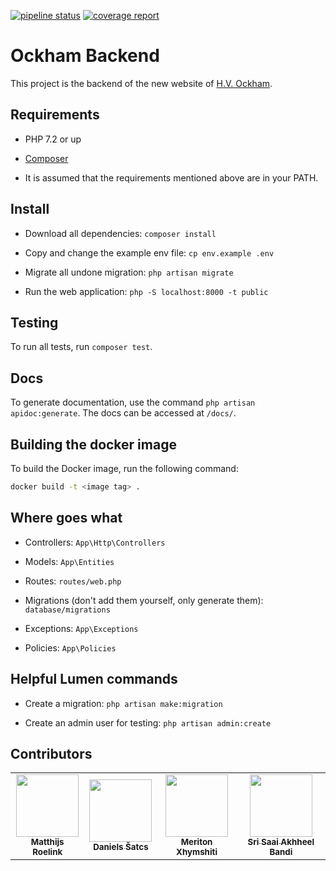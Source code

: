 [![pipeline status](https://gitlab.com/design-project-group-c/ockham-backend/badges/master/pipeline.svg)](https://gitlab.com/design-project-group-c/ockham-backend/-/commits/master)
[![coverage report](https://gitlab.com/design-project-group-c/ockham-backend/badges/master/coverage.svg)](https://gitlab.com/design-project-group-c/ockham-backend/-/commits/master)

# Ockham Backend

This project is the backend of the new website of [H.V. Ockham](https://www.hv-ockham.nl/).

## Requirements

- PHP 7.2 or up

- [Composer](https://getcomposer.org/)

- It is assumed that the requirements mentioned above are in your PATH.

## Install

- Download all dependencies: `composer install`

- Copy and change the example env file: `cp env.example .env`

- Migrate all undone migration: `php artisan migrate`

- Run the web application: `php -S localhost:8000 -t public`

## Testing

To run all tests, run `composer test`.

## Docs

To generate documentation, use the command `php artisan apidoc:generate`. The docs can be accessed at `/docs/`.

## Building the docker image

To build the Docker image, run the following command:

```bash
docker build -t <image tag> .
```

## Where goes what

- Controllers: `App\Http\Controllers`

- Models: `App\Entities`

- Routes: `routes/web.php`

- Migrations (don't add them yourself, only generate them): `database/migrations`

- Exceptions: `App\Exceptions`

- Policies: `App\Policies`

## Helpful Lumen commands

- Create a migration: `php artisan make:migration`

- Create an admin user for testing: `php artisan admin:create`

## Contributors

<table>
    <tr>
        <td align="center"><a href="https://gitlab.com/Matthiti"><img src="https://gitlab.com/uploads/-/system/user/avatar/3211486/avatar.png" width="100px;" alt=""/><br/><sub><b>Matthijs Roelink</b></sub></a></td>
        <td align="center"><a href="https://gitlab.com/shatz.dan"><img src="https://secure.gravatar.com/avatar/5dd197015955776328de49e84e55cdbb?s=800&d=identicon" width="100px;" alt=""/><br/><sub><b>Daniels Šatcs</b></sub></a></td>
        <td align="center"><a href="https://gitlab.com/meritonii1998"><img src="https://secure.gravatar.com/avatar/f2b522af6b516c7b8bcb9efdaf16c94d?s=180&d=identicon" width="100px;" alt=""/><br/><sub><b>Meriton Xhymshiti</b></sub></a></td>
        <td align="center"><a href="https://gitlab.com/s.s.a.bandi"><img src="https://secure.gravatar.com/avatar/1642a5b74a08c06786b09a9df52702c0?s=180&d=identicon" width="100px;" alt=""/><br/><sub><b>Sri Saai Akhheel Bandi</b></sub></a></td>
    </tr>
</table>
